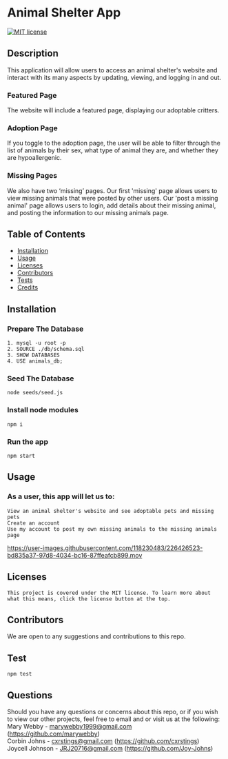 # Animal Shelter App

  [![MIT license](https://img.shields.io/badge/License-MIT-blue.svg)](https://mit-license.org/)

  ## Description
  This application will allow users to access an animal shelter's website and interact with its many aspects by updating, viewing, and logging in and out. 
  ### Featured Page
  The website will include a featured page, displaying our adoptable critters. 
  ### Adoption Page
  If you toggle to the adoption page, the user will be able to filter through the list of animals by their sex, what type of animal they are, and whether they are hypoallergenic. 
  ### Missing Pages
  We also have two ‘missing’ pages. Our first 'missing' page allows users to view missing animals that were posted by other users. Our 'post a missing animal' page allows users to login, add details about their missing animal, and posting the information to our missing animals page.


  ## Table of Contents
  * [Installation](#installation)
  * [Usage](#usage)
  * [Licenses](#licenses)
  * [Contributors](#contributors)
  * [Tests](#tests)
  * [Credits](#credits)
  
  ## Installation
  ### Prepare The Database
    1. mysql -u root -p
    2. SOURCE ./db/schema.sql
    3. SHOW DATABASES
    4. USE animals_db;
  ### Seed The Database
    node seeds/seed.js
  ### Install node modules
    npm i
  ### Run the app
    npm start


  ## Usage
  ### As a user, this app will let us to:
    View an animal shelter's website and see adoptable pets and missing pets
    Create an account
    Use my account to post my own missing animals to the missing animals page
    
    
    
https://user-images.githubusercontent.com/118230483/226426523-bd835a37-97d8-4034-bc16-87ffeafcb899.mov


  ## Licenses
    This project is covered under the MIT license. To learn more about what this means, click the license button at the top.

  ## Contributors
  We are open to any suggestions and contributions to this repo.

  ## Test
    npm test


## Questions
  Should you have any questions or concerns about this repo, or if you wish to view our other projects, feel free to email and or visit us at the following: 
    <br>Mary Webby - marywebby1999@gmail.com (https://github.com/marywebby)
    <br>Corbin Johns - cxrstings@gmail.com (https://github.com/cxrstings)
    <br>Joycell Johnson - JRJ20716@gmail.com (https://github.com/Joy-Johns)
